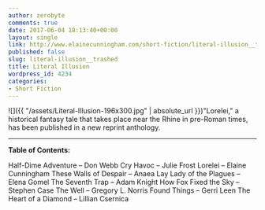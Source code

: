 ```yaml
---
author: zerobyte
comments: true
date: 2017-06-04 18:13:40+00:00
layout: single
link: http://www.elainecunningham.com/short-fiction/literal-illusion__trashed/
published: false
slug: literal-illusion__trashed
title: Literal Illusion
wordpress_id: 4234
categories:
- Short Fiction
---
```


![]({{ "/assets/Literal-Illusion-196x300.jpg" | absolute_url }})"Lorelei," a historical fantasy tale that takes place near the Rhine in pre-Roman times, has been published in a new reprint anthology.



* * *




**Table of Contents:**




Half-Dime Adventure – Don Webb
Cry Havoc – Julie Frost
Lorelei – Elaine Cunningham
These Walls of Despair – Anaea Lay
Lady of the Plagues – Elena Gomel
The Seventh Trap – Adam Knight
How Fox Fixed the Sky – Stephen Case
The Well – Gregory L. Norris
Found Things – Gerri Leen
The Heart of a Diamond – Lillian Csernica


 


